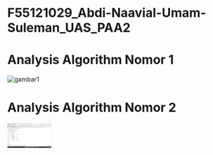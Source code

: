 # F55121029_Abdi-Naavial-Umam-Suleman_UAS_PAA2

<h1>Analysis Algorithm Nomor 1</h1>
<img src="https://github.com/abdinaavial17/F55121029_Abdi-Naavial-Umam-Suleman_UAS_PAA2/blob/master/Analisa_algoritma.png" alt="gambar1" width="100" heigth="50"><br>
<h1>Analysis Algorithm Nomor 2</h1>
<img src="https://github.com/abdinaavial17/F55121029_Abdi-Naavial-Umam-Suleman_UAS_PAA2/blob/master/Analisa_algoritma_2.png" alt="gambar2" width="100" heigth="50"><br>
